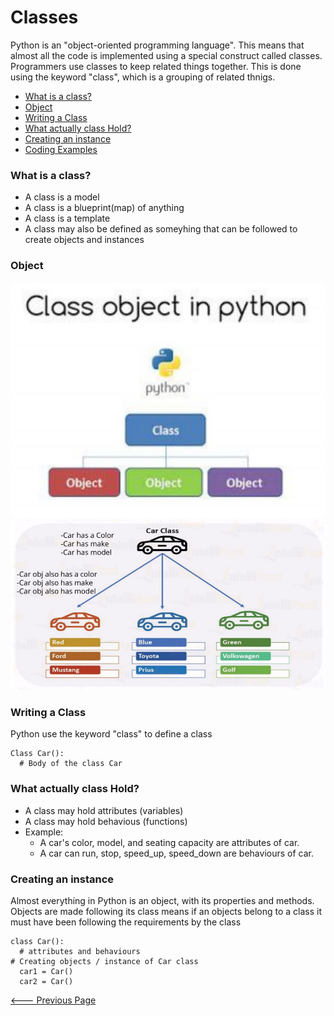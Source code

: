 # Classes

Python is an "object-oriented programming language". This means that almost all the code is implemented using a special construct called classes. Programmers use classes to keep related things together. This is done using the keyword "class", which is a grouping of related thnigs.

- [What is a class?](README.md#what-is-a-class)
- [Object](README.md#object)
- [Writing a Class](README.md#writing-a-class)
- [What actually class Hold?](README.md#what-actually-class-hold)
- [Creating an instance](README.md#creating-an-instance)
- [Coding Examples](014_Classes.ipynb)

### What is a class?

- A class is a model
- A class is a blueprint(map) of anything
- A class is a template
- A class may also be defined as someyhing that can be followed to create objects and instances

### Object

![](014_Classes_1.JPG)
![](014_Classes_2.JPG)

### Writing a Class

Python use the keyword "class" to define a class

```
Class Car():
  # Body of the class Car
```

### What actually class Hold?

- A class may hold attributes (variables)
- A class may hold behavious (functions)
- Example:
  - A car's color, model, and seating capacity are attributes of car.
  - A car can run, stop, speed_up, speed_down are behaviours of car.

### Creating an instance

Almost everything in Python is an object, with its properties and methods. Objects are made following its class means if an objects belong to a class it must have been following the requirements by the class

```
class Car():
  # attributes and behaviours
# Creating objects / instance of Car class
  car1 = Car()
  car2 = Car()
```

[<--- Previous Page](../)
